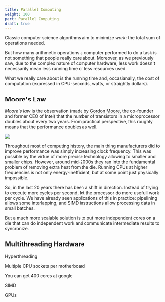 ```yaml
---
title: Parallel Computing
weight: 100
part: Parallel Computing
draft: true
---
```


Classic computer science algorithms aim to minimize *work*: the total sum of operations needed.

But how many arithmetic operations a computer performed to do a task is not something that people really care about. Moreover, as we previously saw, due to the complex nature of computer hardware, less work doesn't necessarily mean less running time or less resources used.

What we really care about is the­ running time and, occasianally, the cost of computation (expressed in CPU-seconds, watts, or straightly dollars).

## Moore's Law

*Moore's law* is the observation (made by [Gordon Moore](https://en.wikipedia.org/wiki/Gordon_Moore), the co-founder and former CEO of Intel) that the number of transistors in a microprocessor doubles about every two years. From practical perspective, this roughly means that the performance doubles as well.

![](img/moores-law.jpg)

Throughout most of computing history, the main thing manufacturers did to improve performance was simply increasing clock frequency. This was possible by the virtue of more precise technology allowing to smaller and smaller chips. However, around mid-2000s they ran into the fundamental problem of removing extra heat from the die. Running CPUs at higher frequencies is not only energy-inefficient, but at some point just physically impossible.

So, in the last 20 years there has been a shift in direction. Instead of trying to execute more cycles per second, let the processor do more usefull work per cycle. We have already seen applications of this in practice: pipelining allows some interlapping, and SIMD instructions allow processing data in small batches.

But a much more scalable solution is to put more independent cores on a die that can do independent work and communicate intermediate results to syncronize.

## Multithreading Hardware

Hyperthreading

Multiple CPU sockets per motherboard

You can get 400 cores at google

SIMD

GPUs
